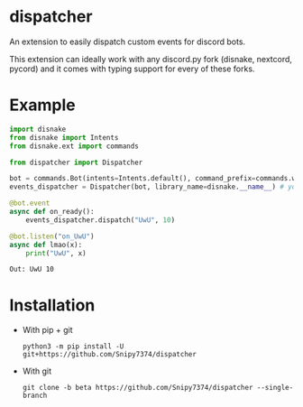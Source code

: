 <!-- SPDX-License-Identifier: MIT -->

# dispatcher

An extension to easily dispatch custom events for discord bots.

This extension can ideally work with any discord.py fork (disnake, nextcord, pycord) and it comes with typing support for every of these forks.

# Example

```py
import disnake
from disnake import Intents
from disnake.ext import commands

from dispatcher import Dispatcher

bot = commands.Bot(intents=Intents.default(), command_prefix=commands.when_mentioned)
events_dispatcher = Dispatcher(bot, library_name=disnake.__name__) # you can also pass "disnake"

@bot.event
async def on_ready():
    events_dispatcher.dispatch("UwU", 10)

@bot.listen("on_UwU")
async def lmao(x):
    print("UwU", x)
```

```
Out: UwU 10
```

# Installation

- With pip + git

    ```
    python3 -m pip install -U git+https://github.com/Snipy7374/dispatcher
    ```

- With git

    ```
    git clone -b beta https://github.com/Snipy7374/dispatcher --single-branch
    ```
